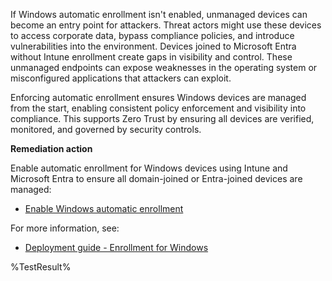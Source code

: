 If Windows automatic enrollment isn't enabled, unmanaged devices can become an entry point for attackers. Threat actors might use these devices to access corporate data, bypass compliance policies, and introduce vulnerabilities into the environment. Devices joined to Microsoft Entra without Intune enrollment create gaps in visibility and control. These unmanaged endpoints can expose weaknesses in the operating system or misconfigured applications that attackers can exploit.

Enforcing automatic enrollment ensures Windows devices are managed from the start, enabling consistent policy enforcement and visibility into compliance. This supports Zero Trust by ensuring all devices are verified, monitored, and governed by security controls.

**Remediation action**

Enable automatic enrollment for Windows devices using Intune and Microsoft Entra to ensure all domain-joined or Entra-joined devices are managed:  
- [Enable Windows automatic enrollment](https://learn.microsoft.com/intune/intune-service/enrollment/windows-enroll?wt.mc_id=zerotrustrecommendations_automation_content_cnl_csasci#enable-windows-automatic-enrollment)

For more information, see:  
- [Deployment guide - Enrollment for Windows](https://learn.microsoft.com/intune/intune-service/fundamentals/deployment-guide-enroll?tabs=work-profile%2Ccorporate-owned-apple%2Cautomatic-enrollment&wt.mc_id=zerotrustrecommendations_automation_content_cnl_csasci#enrollment-for-windows)
<!--- Results --->
%TestResult%

